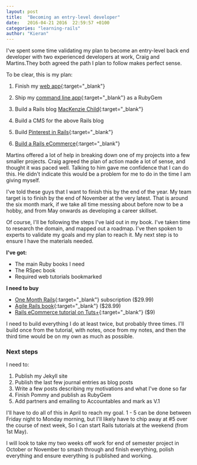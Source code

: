 ```yaml
---
layout: post
title:  "Becoming an entry-level developer"
date:   2016-04-21 2016  22:59:57 +0100
categories: "learning-rails"
author: "Kieran"
---
```

I've spent some time validating my plan to become an entry-level back end developer with two experienced developers at work, Craig and Martins.They both agreed the path I plan to follow makes perfect sense.

To be clear, this is my plan:

1. Finish my [web app](https://www.github.com/keerin/accountables){:target="_blank"}

2. Ship my [command line app](https://www.github.com/keerin/pomodoro){:target="_blank"} as a RubyGem

3. Build a Rails blog [MacKenzie Child](https://www.youtube.com/watch?v=2gUbteh54RM&list=PL23ZvcdS3XPKnwg3lMv-JGNCn08kB0wsA){:target="_blank"}

4. Build a CMS for the above Rails blog

5. Build [Pinterest in Rails](https://mackenziechild.me/12-in-12/4/){:target="_blank"}

6. [Build a Rails eCommerce](http://code.tutsplus.com/courses/build-a-store-with-a-payment-gateway-in-rails){:target="_blank"}

Martins offered a lot of help in breaking down one of my projects into a few smaller projects. Craig agreed the plan of action made a lot of sense, and thought it was paced well. Talking to him gave me confidence that I can do this. He didn't indicate this would be a problem for me to do in the time I am giving myself.

I've told these guys that I want to finish this by the end of the year. My team target is to finish by the end of November at the very latest. That is around the six month mark, if we take all time messing about before now to be a hobby, and from May onwards as developing a career skillset.

Of course, I'll be following the steps I've laid out in my book. I've taken time to research the domain, and mapped out a roadmap. I've then spoken to experts to validate my goals and my plan to reach it. My next step is to ensure I have the materials needed. 

**I've got:**

* The main Ruby books I need
* The RSpec book
* Required web tutorials bookmarked

**I need to buy**

* [One Month Rails](https://onemonth.com/courses/one-month-rails){:target="_blank"} subscription ($29.99)
* [Agile Rails book](https://pragprog.com/book/rails5/agile-web-development-with-rails-5){:target="_blank"} ($28.99)
* [Rails eCommerce tutorial on Tuts+](http://code.tutsplus.com/courses/build-a-store-with-a-payment-gateway-in-rails){:target="_blank"} ($9)

I need to build everything I do at least twice, but probably three times. I'll build once from the tutorial, with notes, once from my notes, and then the third time would be on my own as much as possible.

### Next steps

I need to:

1. Publish my Jekyll site
2. Publish the last few journal entries as blog posts
3. Write a few posts describing my motivations and what I've done so far
4. Finish Pommy and publish as RubyGem
5. Add partners and emailing to Accountables and mark as V.1

I'll have to do all of this in April to reach my goal. 1 - 5 can be done between Friday night to Monday morning, but I'll likely have to chip away at #5 over the course of next week, So I can start Rails tutorials at the weekend (from 1st May).

I will look to take my two weeks off work for end of semester project in October or November to smash through and finish everything, polish everything and ensure everything is published and working.
